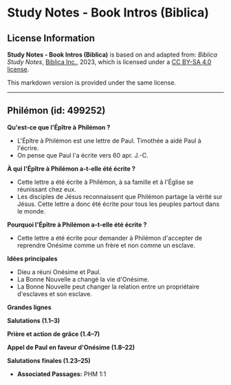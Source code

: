 # Study Notes - Book Intros (Biblica)

## License Information

**Study Notes - Book Intros (Biblica)** is based on and adapted from: _Biblica Study Notes_, [Biblica Inc.](https://www.biblica.com/), 2023, which is licensed under a [CC BY-SA 4.0 license](https://creativecommons.org/licenses/by-sa/4.0/legalcode.en).

This markdown version is provided under the same license.



--------------------------------

## Philémon (id: 499252)

**Qu'est\-ce que l'Épître à** **Philémon ?**

* L'Épître à Philémon est une lettre de Paul. Timothée a aidé Paul à l'écrire.
* On pense que Paul l'a écrite vers 60 apr. J.\-C.

**À qui l'Épître à Philémon a\-t\-elle été écrite ?**

* Cette lettre a été écrite à Philémon, à sa famille et à l'Église se réunissant chez eux.
* Les disciples de Jésus reconnaissent que Philémon partage la vérité sur Jésus. Cette lettre a donc été écrite pour tous les peuples partout dans le monde.

**Pourquoi l'Épître à Philémon a\-t\-elle été écrite ?**

* Cette lettre a été écrite pour demander à Philémon d'accepter de reprendre Onésime comme un frère et non comme un esclave.

**Idées principales**

* Dieu a réuni Onésime et Paul.
* La Bonne Nouvelle a changé la vie d'Onésime.
* La Bonne Nouvelle peut changer la relation entre un propriétaire d'esclaves et son esclave.

**Grandes lignes**

**Salutations (1\.1–3\)**

**Prière et action de grâce (1\.4–7\)**

**Appel de Paul en faveur d'Onésime (1\.8–22\)**

**Salutations finales (1\.23–25\)**

* **Associated Passages:** PHM 1:1

